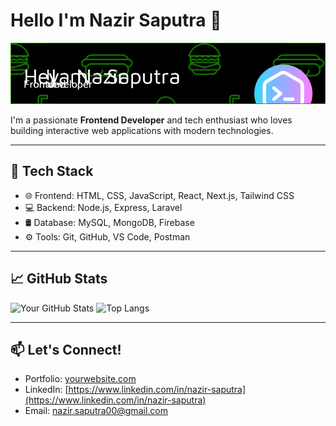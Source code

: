 # Hello I'm Nazir Saputra 🙌

![Nazir Saputra](img/github-header-image.png)

I'm a passionate **Frontend Developer** and tech enthusiast who loves building interactive web applications with modern technologies.

---

## 🚀 Tech Stack

- 🌐 Frontend: HTML, CSS, JavaScript, React, Next.js, Tailwind CSS
- 💻 Backend: Node.js, Express, Laravel
- 🛢️ Database: MySQL, MongoDB, Firebase
- ⚙️ Tools: Git, GitHub, VS Code, Postman

---

## 📈 GitHub Stats

![Your GitHub Stats](https://github-readme-stats.vercel.app/api?username=yourusername&show_icons=true&theme=radical)
![Top Langs](https://github-readme-stats.vercel.app/api/top-langs/?username=yourusername&layout=compact&theme=radical)

---

## 📫 Let's Connect!

- Portfolio: [yourwebsite.com](https://yourwebsite.com)
- LinkedIn: [https://www.linkedin.com/in/nazir-saputra](https://www.linkedin.com/in/nazir-saputra)
- Email: nazir.saputra00@gmail.com
